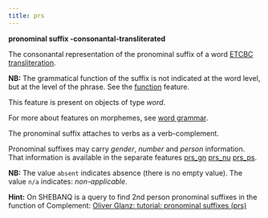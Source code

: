 ```yaml
---
title: prs
---
```


**pronominal suffix -consonantal-transliterated**

The consonantal representation of the pronominal suffix of a word
[ETCBC transliteration](https://shebanq.ancient-data.org/shebanq/static/docs/ETCBC4-transcription.pdf).

**NB:**
The grammatical function of the suffix is not indicated at the word level, but at the level of
the phrase. See the [function](function) feature.

This feature is present on objects of type *word*.

For more about features on morphemes, see [word grammar](wordgrammar).

The pronominal suffix attaches to verbs as a verb-complement.

Pronominal suffixes may carry *gender*, *number* and *person* information.
That information is available in the separate features
[prs_gn](prs_gn)
[prs_nu](prs_nu)
[prs_ps](prs_ps).

**NB:**
The value `absent` indicates absence (there is no empty value).
The value `n/a` indicates: *non-applicable*.

**Hint:**
On SHEBANQ is a query to find 2nd person pronominal suffixes in the function of Complement:
[Oliver Glanz: tutorial: pronominal suffixes (prs)](https://shebanq.ancient-data.org/hebrew/query?version=4&id=84)

